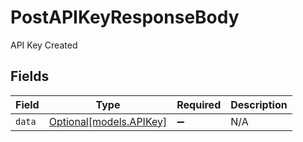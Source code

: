# PostAPIKeyResponseBody

API Key Created


## Fields

| Field                                          | Type                                           | Required                                       | Description                                    |
| ---------------------------------------------- | ---------------------------------------------- | ---------------------------------------------- | ---------------------------------------------- |
| `data`                                         | [Optional[models.APIKey]](../models/apikey.md) | :heavy_minus_sign:                             | N/A                                            |
